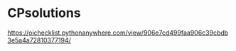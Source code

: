 # CPsolutions
https://oichecklist.pythonanywhere.com/view/906e7cd499faa906c39cbdb3e5a4a72810377194/
